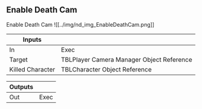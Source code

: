 ## Enable Death Cam
Enable Death Cam
![[../img/nd_img_EnableDeathCam.png]]

|Inputs||
|--|--|
| In | Exec |
| Target | TBLPlayer Camera Manager Object Reference |
| Killed Character | TBLCharacter Object Reference |

|Outputs||
|--|--|
| Out | Exec |
